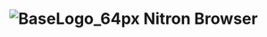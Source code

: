 # ![BaseLogo_64px](https://user-images.githubusercontent.com/83380088/157580821-df2c519f-0f4f-4445-b500-20db6150b23c.png) Nitron Browser

